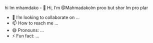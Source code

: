 hi lm mhamdako - 👋 Hi, I’m @Mahmadakolm proo
but shor lm pro plar
- 💞️ I’m looking to collaborate on ...
- 📫 How to reach me ...
- 😄 Pronouns: ...
- ⚡ Fun fact: ...

<!---
Mahmadako/Mahmadako is a ✨ special ✨ repository because its `README.md` (this file) appears on your GitHub profile.
You can click the Preview link to take a look at your changes.
--->
